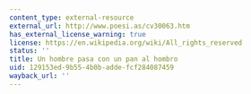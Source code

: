 ```yaml
---
content_type: external-resource
external_url: http://www.poesi.as/cv30063.htm
has_external_license_warning: true
license: https://en.wikipedia.org/wiki/All_rights_reserved
status: ''
title: Un hombre pasa con un pan al hombro
uid: 129153ed-9b55-4b0b-adde-fcf284087459
wayback_url: ''
---
```


